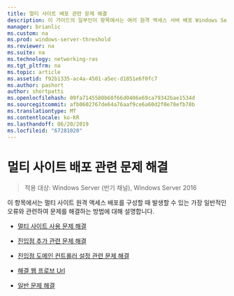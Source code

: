 ```yaml
---
title: 멀티 사이트 배포 관련 문제 해결
description: 이 가이드의 일부인이 항목에서는 여러 원격 액세스 서버 배포 Windows Server 2016에서 멀티 사이트 배포에서 합니다.
manager: brianlic
ms.custom: na
ms.prod: windows-server-threshold
ms.reviewer: na
ms.suite: na
ms.technology: networking-ras
ms.tgt_pltfrm: na
ms.topic: article
ms.assetid: f92b1335-ac4a-4501-a5ec-d1851e6f0fc7
ms.author: pashort
author: shortpatti
ms.openlocfilehash: 09fa7145580b60f66d0406e69ca79342bae1534d
ms.sourcegitcommit: afb0602767de64a76aaf9ce6a60d2f0e78efb78b
ms.translationtype: MT
ms.contentlocale: ko-KR
ms.lasthandoff: 06/20/2019
ms.locfileid: "67281020"
---
```

# <a name="troubleshoot-a-multisite-deployment"></a>멀티 사이트 배포 관련 문제 해결

>적용 대상: Windows Server (반기 채널), Windows Server 2016

이 항목에서는 멀티 사이트 원격 액세스 배포를 구성할 때 발생할 수 있는 가장 일반적인 오류와 관련하여 문제를 해결하는 방법에 대해 설명합니다.   
  
-   [멀티 사이트 사용 문제 해결](Troubleshooting-Enabling-Multisite.md)  
  
-   [진입점 추가 관련 문제 해결](Troubleshooting-Adding-Entry-Points.md)  
  
-   [진입점 도메인 컨트롤러 설정 관련 문제 해결](Troubleshooting-Setting-the-Entry-Point-Domain-Controller.md)  
  
-   [해결 웹 프로브 Url](Troubleshooting-Web-Probe-URLs.md)  
  
-   [일반 문제 해결](Troubleshooting-General-Issues.md)  
  


